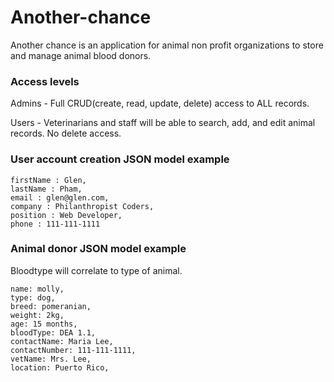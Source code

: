 # Another-chance
Another chance is an application for animal non profit organizations to store and manage animal blood donors.

### Access levels

Admins - Full CRUD(create, read, update, delete) access to ALL records.

Users - Veterinarians and staff will be able to search, add, and edit animal records. No delete access.

### User account creation JSON model example

```
firstName : Glen,
lastName : Pham,
email : glen@glen.com,
company : Philanthropist Coders,
position : Web Developer,
phone : 111-111-1111
```

### Animal donor JSON model example
Bloodtype will correlate to type of animal.

```
name: molly,
type: dog,
breed: pomeranian,
weight: 2kg,
age: 15 months,
bloodType: DEA 1.1,
contactName: Maria Lee,
contactNumber: 111-111-1111,
vetName: Mrs. Lee,
location: Puerto Rico,
```
